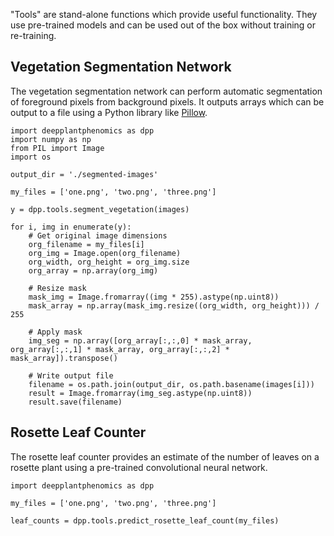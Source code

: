 "Tools" are stand-alone functions which provide useful functionality. They use pre-trained models and can be used out of the box without training or re-training.

## Vegetation Segmentation Network

The vegetation segmentation network can perform automatic segmentation of foreground pixels from background pixels. It outputs arrays which can be output to a file using a Python library like [Pillow](https://python-pillow.org/).

```
import deepplantphenomics as dpp
import numpy as np
from PIL import Image
import os

output_dir = './segmented-images'

my_files = ['one.png', 'two.png', 'three.png']

y = dpp.tools.segment_vegetation(images)

for i, img in enumerate(y):
    # Get original image dimensions
    org_filename = my_files[i]
    org_img = Image.open(org_filename)
    org_width, org_height = org_img.size
    org_array = np.array(org_img)

    # Resize mask
    mask_img = Image.fromarray((img * 255).astype(np.uint8))
    mask_array = np.array(mask_img.resize((org_width, org_height))) / 255

    # Apply mask
    img_seg = np.array([org_array[:,:,0] * mask_array, org_array[:,:,1] * mask_array, org_array[:,:,2] * mask_array]).transpose()

    # Write output file
    filename = os.path.join(output_dir, os.path.basename(images[i]))
    result = Image.fromarray(img_seg.astype(np.uint8))
    result.save(filename)
```

## Rosette Leaf Counter

The rosette leaf counter provides an estimate of the number of leaves on a rosette plant using a pre-trained convolutional neural network.

```
import deepplantphenomics as dpp

my_files = ['one.png', 'two.png', 'three.png']

leaf_counts = dpp.tools.predict_rosette_leaf_count(my_files)
```